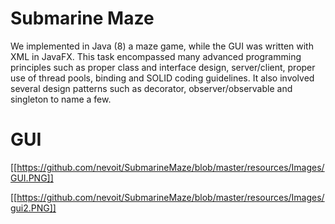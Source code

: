 # Submarine Maze

We implemented in Java (8) a maze game, while the GUI was written with XML in JavaFX. This task encompassed many advanced programming principles such as proper class and interface design, server/client, proper use of thread pools, binding and SOLID coding guidelines. It also involved several design patterns such as decorator, observer/observable and singleton to name a few.

# GUI

[[https://github.com/nevoit/SubmarineMaze/blob/master/resources/Images/GUI.PNG]]

[[https://github.com/nevoit/SubmarineMaze/blob/master/resources/Images/gui2.PNG]]
